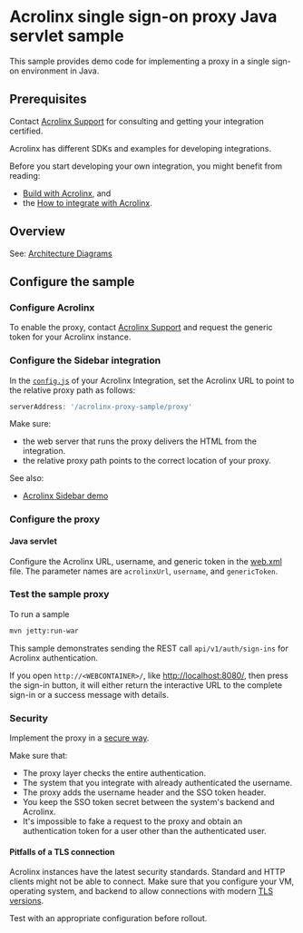 # Acrolinx single sign-on proxy Java servlet sample

This sample provides demo code for implementing a proxy in a single sign-on environment in Java.

## Prerequisites

Contact [Acrolinx Support](https://github.com/acrolinx/acrolinx-coding-guidance/blob/main/topics/support.md)
for consulting and getting your integration certified.
  
Acrolinx has different SDKs and examples for developing integrations.

Before you start developing your own integration, you might benefit from reading:

* [Build with Acrolinx](https://support.acrolinx.com/hc/en-us/categories/10209837818770-Build-With-Acrolinx), and
* the [How to integrate with Acrolinx](https://github.com/acrolinx/acrolinx-coding-guidance).

## Overview

See: [Architecture Diagrams](https://support.acrolinx.com/hc/en-us/articles/10210859500818-Architecture-Diagrams)

## Configure the sample

### Configure Acrolinx

To enable the proxy, contact [Acrolinx Support](https://github.com/acrolinx/acrolinx-coding-guidance/blob/main/topics/support.md) and request the generic token for your Acrolinx instance.

### Configure the Sidebar integration

In the [`config.js`](https://github.com/acrolinx/acrolinx-sidebar-demo/blob/main/samples/config.js) of your Acrolinx Integration,
set the Acrolinx URL to point to the relative proxy path as follows:

```javascript
serverAddress: '/acrolinx-proxy-sample/proxy'
```

Make sure:

* the web server that runs the proxy delivers the HTML from the integration.
* the relative proxy path points to the correct location of your proxy.

See also:

* [Acrolinx Sidebar demo](https://github.com/acrolinx/acrolinx-sidebar-demo)

### Configure the proxy

#### Java servlet

Configure the Acrolinx URL, username, and generic token in the [web.xml](src/main/webapp/WEB-INF/web.xml) file.
The parameter names are `acrolinxUrl`, `username`, and `genericToken`.

### Test the sample proxy

To run a sample
```bash
mvn jetty:run-war
```

This sample demonstrates sending the REST call `api/v1/auth/sign-ins` for Acrolinx authentication.

If you open `http://<WEBCONTAINER>/`, like [http://localhost:8080/](http://localhost:8080/acrolinx-proxy-sample/),
then press the sign-in button, it will either return the interactive URL to the complete sign-in
or a success message with details.

### Security

Implement the proxy in a [secure way](https://github.com/acrolinx/acrolinx-coding-guidance/blob/main/topics/security-safety.md#security).

Make sure that:

* The proxy layer checks the entire authentication.
* The system that you integrate with already authenticated the username.
* The proxy adds the username header and the SSO token header.
* You keep the SSO token secret between the system's backend and Acrolinx.
* It's impossible to fake a request to the proxy and obtain an authentication token for a user other than the authenticated user.

#### Pitfalls of a TLS connection

Acrolinx instances have the latest security standards. 
Standard and HTTP clients might not be able to connect. 
Make sure that you configure your VM, operating system, and backend to allow connections with modern [TLS versions](https://en.wikipedia.org/wiki/Transport_Layer_Security).

Test with an appropriate configuration before rollout.
